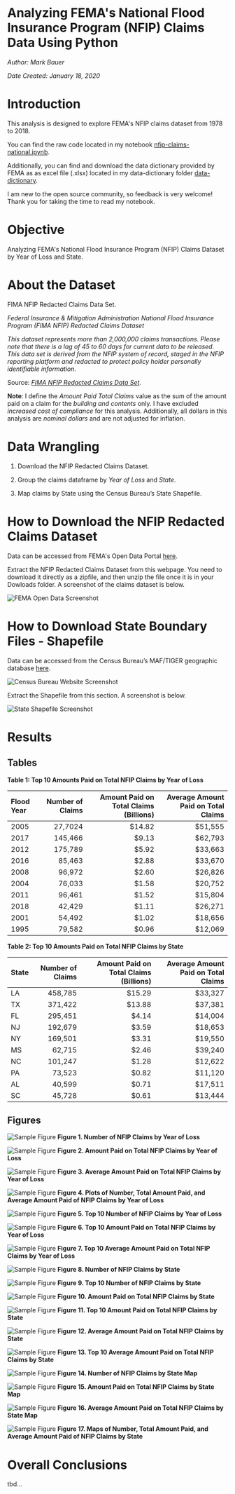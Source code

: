 # Analyzing FEMA's National Flood Insurance Program (NFIP) Claims Data Using Python

*Author: Mark Bauer*

*Date Created: January 18, 2020*


# Introduction  

This analysis is designed to explore FEMA's NFIP claims dataset from 1978 to 2018.

You can find the raw code located in my notebook [nfip-claims-national.ipynb](https://github.com/mebauer/fema-nfip-claims/blob/master/nfip-claims-national/nfip-claims-national.ipynb).

Additionally, you can find and download the data dictionary provided by FEMA as as excel file (.xlsx) located in my data-dictionary folder [data-dictionary](https://github.com/mebauer/fema-nfip-claims/tree/master/nfip-claims-national/data-dictionary).

I am new to the open source community, so feedback is very welcome! Thank you for taking the time to read my notebook.


# Objective

Analyzing FEMA's National Flood Insurance Program (NFIP) Claims Dataset by Year of Loss and State.


# About the Dataset

FIMA NFIP Redacted Claims Data Set.

*Federal Insurance & Mitigation Administration National Flood Insurance Program (FIMA NFIP) Redacted Claims Dataset*

*This dataset represents more than 2,000,000 claims transactions. Please note that there is a lag of 45 to 60 days for current data to be released. This data set is derived from the NFIP system of record, staged in the NFIP reporting platform and redacted to protect policy holder personally identifiable information.*

Source: [*FIMA NFIP Redacted Claims Data Set*](https://www.fema.gov/media-library/assets/documents/180374). 


**Note**: I  define the *Amount Paid Total Claims* value as the sum of the amount paid on a claim for the *building and contents* only. I have excluded *increased cost of compliance* for this analysis. Additionally, all dollars in this analysis are *nominal dollars* and are not adjusted for inflation.


# Data Wrangling

1. Download the NFIP Redacted Claims Dataset.

2. Group the claims dataframe by *Year of Loss* and *State*.

3. Map claims by State using the Census Bureau’s State Shapefile.


# How to Download the NFIP Redacted Claims Dataset

Data can be accessed from FEMA's Open Data Portal [here](https://www.fema.gov/media-library/assets/documents/180374).

Extract the NFIP Redacted Claims Dataset from this webpage. You need to download it directly as a zipfile, and then unzip the file once it is in your Dowloads folder. A screenshot of the claims dataset is below.

![FEMA Open Data Screenshot](images/fema-opendata-011820.png)


# How to Download State Boundary Files - Shapefile

Data can be accessed from the Census Bureau’s MAF/TIGER geographic database [here](https://www.census.gov/geographies/mapping-files/time-series/geo/carto-boundary-file.html).

![Census Bureau Website Screenshot](images/census-website-screenshot.png)

Extract the Shapefile from this section. A screenshot is below.

![State Shapefile Screenshot](images/state-shapefile-screenshot.png)


# Results

## Tables

**Table 1: Top 10 Amounts Paid on Total NFIP Claims by Year of Loss**

| Flood Year | Number of Claims | Amount Paid on Total Claims (Billions) | Average Amount Paid on Total Claims
|:---- |--------:| ------:| -------:|
| 2005 | 27,7024 | $14.82 | $51,555 |
| 2017 | 145,466 |  $9.13 | $62,793 |
| 2012 | 175,789 |  $5.92 | $33,663 |
| 2016 |  85,463 |  $2.88 | $33,670 |
| 2008 |  96,972 |  $2.60 | $26,826 |
| 2004 |  76,033 |  $1.58 | $20,752 |
| 2011 |  96,461 |  $1.52 | $15,804 |
| 2018 |  42,429 |  $1.11 | $26,271 |
| 2001 |  54,492 |  $1.02 | $18,656 |
| 1995 |  79,582 |  $0.96 | $12,069 |


**Table 2: Top 10 Amounts Paid on Total NFIP Claims by State**

| State | Number of Claims | Amount Paid on Total Claims (Billions) | Average Amount Paid on Total Claims
|:---| -------:| ------:| -------:|
| LA | 458,785 | $15.29 | $33,327 |
| TX | 371,422 | $13.88 | $37,381 |
| FL | 295,451 |  $4.14 | $14,004 |
| NJ | 192,679 |  $3.59 | $18,653 |
| NY | 169,501 |  $3.31 | $19,550 |
| MS |  62,715 |  $2.46 | $39,240 |
| NC | 101,247 |  $1.28 | $12,622 |
| PA |  73,523 |  $0.82 | $11,120 |
| AL |  40,599 |  $0.71 | $17,511 |
| SC |  45,728 |  $0.61 | $13,444 |


## Figures

![Sample Figure](figures/nfip-claims-by-year-count.png)
**Figure 1. Number of NFIP Claims by Year of Loss**


![Sample Figure](figures/nfip-claims-by-year-amount.png)
**Figure 2. Amount Paid on Total NFIP Claims by Year of Loss**


![Sample Figure](figures/nfip-claims-by-year-average.png)
**Figure 3. Average Amount Paid on Total NFIP Claims by Year of Loss**


![Sample Figure](figures/nfip-claims-by-year-subplots.png)
**Figure 4. Plots of Number, Total Amount Paid, and Average Amount Paid of NFIP Claims by Year of Loss**


![Sample Figure](figures/nfip-claims-by-year-count-top10.png)
**Figure 5. Top 10 Number of NFIP Claims by Year of Loss**


![Sample Figure](figures/nfip-claims-by-year-amount-top10.png)
**Figure 6. Top 10 Amount Paid on Total NFIP Claims by Year of Loss**


![Sample Figure](figures/nfip-claims-by-year-average-top10.png)
**Figure 7. Top 10 Average Amount Paid on Total NFIP Claims by Year of Loss**


![Sample Figure](figures/nfip-claims-by-state-count.png)
**Figure 8. Number of NFIP Claims by State**


![Sample Figure](figures/nfip-claims-by-state-count-top10.png)
**Figure 9. Top 10 Number of NFIP Claims by State**


![Sample Figure](figures/nfip-claims-by-state-amount.png)
**Figure 10. Amount Paid on Total NFIP Claims by State**


![Sample Figure](figures/nfip-claims-by-state-amount-top10.png)
**Figure 11. Top 10 Amount Paid on Total NFIP Claims by State**


![Sample Figure](figures/nfip-claims-by-state-amount-average.png)
**Figure 12. Average Amount Paid on Total NFIP Claims by State**


![Sample Figure](figures/nfip-claims-by-state-amount-average-top10.png)
**Figure 13. Top 10 Average Amount Paid on Total NFIP Claims by State**


![Sample Figure](figures/claims-count-map.png)
**Figure 14. Number of NFIP Claims by State Map**


![Sample Figure](figures/claims-paid-amount-map.png)
**Figure 15. Amount Paid on Total NFIP Claims by State Map**


![Sample Figure](figures/claims-paid-amount-average-map.png)
**Figure 16. Average Amount Paid on Total NFIP Claims by State Map**


![Sample Figure](figures/nfip-claims-by-state-maps.png)
**Figure 17. Maps of Number, Total Amount Paid, and Average Amount Paid of NFIP Claims by State**



# Overall Conclusions

tbd...

